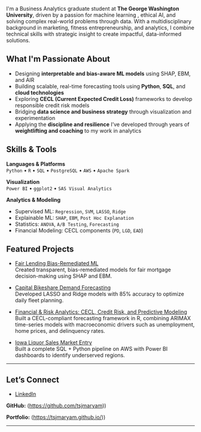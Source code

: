 
I'm a Business Analytics graduate student at **The George Washington University**, driven by a passion for  machine learning , ethical AI, and solving complex real-world problems through data. With a multidisciplinary background in marketing, fitness entrepreneurship, and analytics, I combine technical skills with strategic insight to create impactful, data-informed solutions.

##  What I'm Passionate About
- Designing **interpretable and bias-aware ML models** using SHAP, EBM, and AIR  
- Building scalable, real-time forecasting tools using **Python**, **SQL**, and **cloud technologies**  
- Exploring **CECL (Current Expected Credit Loss)** frameworks to develop responsible credit risk models  
- Bridging **data science and business strategy** through visualization and experimentation  
- Applying the **discipline and resilience** I’ve developed through years of **weightlifting and coaching** to my work in analytics

##  Skills & Tools

**Languages & Platforms**  
`Python` • `R` • `SQL` • `PostgreSQL` • `AWS` • `Apache Spark`

**Visualization**  
`Power BI` • `ggplot2` • `SAS Visual Analytics`

**Analytics & Modeling**  
- Supervised ML: `Regression`, `SVM`, `LASSO`, `Ridge`  
- Explainable ML: `SHAP`, `EBM`, `Post Hoc Explanation`  
- Statistics: `ANOVA`, `A/B Testing`, `Forecasting`  
- Financial Modeling: CECL components (`PD`, `LGD`, `EAD`)

## Featured Projects

- [Fair Lending Bias-Remediated ML](#)  
  Created transparent, bias-remediated models for fair mortgage decision-making using SHAP and EBM.

- [Capital Bikeshare Demand Forecasting](#)  
  Developed LASSO and Ridge models with 85% accuracy to optimize daily fleet planning.

- [Financial & Risk Analytics: CECL, Credit Risk, and Predictive Modeling](https://github.com/tsjmaryam/CECL_R/blob/main/README.md)  
  Built a CECL-compliant forecasting framework in R, combining ARIMAX time-series models with macroeconomic drivers such as unemployment, home prices, and delinquency rates.

- [Iowa Liquor Sales Market Entry](#)  
  Built a complete SQL + Python pipeline on AWS with Power BI dashboards to identify underserved regions.

---

## Let’s Connect  

- [LinkedIn](YOUR_LINKEDIN_URL)  

**GitHub:** (https://github.com/tsjmaryam))  

**Portfolio:** (https://tsjmaryam.github.io/))


---



